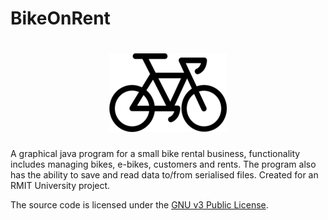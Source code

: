 # BikeOnRent
<h1 align=center>
<img src="images/bike.png">
</h1>

A graphical java program for a small bike rental business, functionality includes managing bikes, e-bikes, customers and rents. The program also has the ability to save and read data to/from serialised files. Created for an RMIT University project.   

The source code is licensed under the [GNU v3 Public License](https://github.com/BlackPixel-AU/BikeOnRent/blob/main/LICENSE). 

